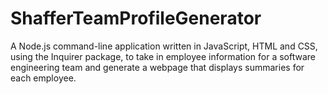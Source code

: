 # ShafferTeamProfileGenerator
A Node.js command-line application written in JavaScript, HTML and CSS, using the Inquirer package, to take in employee information for a software engineering team and generate a webpage that displays summaries for each employee.
